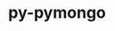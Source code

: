 ---
title: "py-pymongo"
layout: cache
categories: [package, develop-2023-12-10]
meta: {"versions": ["3.12.1"], "compilers": ["gcc@=11.4.0", "gcc@=9.4.0", "oneapi@=2023.2.0"], "oss": ["ubuntu20.04"], "platforms": ["linux"], "targets": ["neoverse_v1", "ppc64le", "x86_64_v3"], "stacks": ["e4s", "e4s-neoverse_v1", "e4s-oneapi", "e4s-power", "root"], "num_specs": 4, "num_specs_by_stack": {"root": 4, "e4s-neoverse_v1": 1, "e4s-power": 1, "e4s": 1, "e4s-oneapi": 1}}
spec_details: [{"hash": "wmdhbon23acasxfvjju75wozbaq2pzz4", "compiler": "gcc@=11.4.0", "versions": ["3.12.1"], "os": "ubuntu20.04", "platform": "linux", "target": "neoverse_v1", "variants": ["build_system=python_pip"], "stacks": ["root", "e4s-neoverse_v1"], "size": "-", "tarball": "https://binaries.spack.io/releases/develop-2023-12-10/build_cache/linux-ubuntu20.04-neoverse_v1/gcc-11.4.0/py-pymongo-3.12.1/linux-ubuntu20.04-neoverse_v1-gcc-11.4.0-py-pymongo-3.12.1-wmdhbon23acasxfvjju75wozbaq2pzz4.spack"}, {"hash": "xpa7tly7hn4qjziwq4xd5tyljhi4yfi5", "compiler": "gcc@=9.4.0", "versions": ["3.12.1"], "os": "ubuntu20.04", "platform": "linux", "target": "ppc64le", "variants": ["build_system=python_pip"], "stacks": ["e4s-power", "root"], "size": "-", "tarball": "https://binaries.spack.io/releases/develop-2023-12-10/build_cache/linux-ubuntu20.04-ppc64le/gcc-9.4.0/py-pymongo-3.12.1/linux-ubuntu20.04-ppc64le-gcc-9.4.0-py-pymongo-3.12.1-xpa7tly7hn4qjziwq4xd5tyljhi4yfi5.spack"}, {"hash": "6l4cywri4vnyuchccnwmcpi7rbmj4owq", "compiler": "gcc@=11.4.0", "versions": ["3.12.1"], "os": "ubuntu20.04", "platform": "linux", "target": "x86_64_v3", "variants": ["build_system=python_pip"], "stacks": ["e4s", "root"], "size": "-", "tarball": "https://binaries.spack.io/releases/develop-2023-12-10/build_cache/linux-ubuntu20.04-x86_64_v3/gcc-11.4.0/py-pymongo-3.12.1/linux-ubuntu20.04-x86_64_v3-gcc-11.4.0-py-pymongo-3.12.1-6l4cywri4vnyuchccnwmcpi7rbmj4owq.spack"}, {"hash": "ttxqzlmshzzm7e55rmq6cfi3qkw3lgqs", "compiler": "oneapi@=2023.2.0", "versions": ["3.12.1"], "os": "ubuntu20.04", "platform": "linux", "target": "x86_64_v3", "variants": ["build_system=python_pip"], "stacks": ["root", "e4s-oneapi"], "size": "-", "tarball": "https://binaries.spack.io/releases/develop-2023-12-10/build_cache/linux-ubuntu20.04-x86_64_v3/oneapi-2023.2.0/py-pymongo-3.12.1/linux-ubuntu20.04-x86_64_v3-oneapi-2023.2.0-py-pymongo-3.12.1-ttxqzlmshzzm7e55rmq6cfi3qkw3lgqs.spack"}]
---